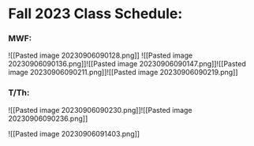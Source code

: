 # Fall 2023 Class Schedule:

### MWF:
![[Pasted image 20230906090128.png]]
![[Pasted image 20230906090136.png]]![[Pasted image 20230906090147.png]]![[Pasted image 20230906090211.png]]![[Pasted image 20230906090219.png]]

### T/Th:
![[Pasted image 20230906090230.png]]![[Pasted image 20230906090236.png]]

![[Pasted image 20230906091403.png]]